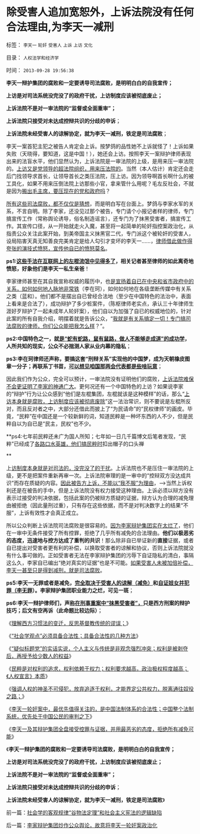 # 除受害人追加宽恕外，上诉法院没有任何合法理由,为李天一减刑

标签： `李天一` `轮奸` `受害人` `上诉` `上访` `文化` 

目录： `人权法学和经济学`

时间： `2013-09-28 19:56:38`

**李天一辩护集团的腐败和一定要诱导司法腐败，是明明白白的自我宣传；**

**上访是对司法系统没完没了的政府干扰，上访制度应该被彻底废止；**

**上诉法院不是对一审法院的“监督或全面重审”；**

**上诉法院只接受对未达成控辩共识的分歧的申诉**；

**上诉法院未经受害人的谅解协定，就为李天一减刑，铁定是司法腐败**；

李天一案首犯主犯之被告人肯定会上诉。按梦鸽的品性她不上诉就怪了！上诉如果失败（天晓得，要知道，这是中国！），她还会上访。按照李天一案辩护律师表现出来的法盲水平，他们显然认为，上诉法院是一审法院的上级，是用来压一审法院的。[上访又是党领导的超法院组织，用来压法院的](../../../2009/8/21/少呼吁点道德，多普及一点法制.md)。当然（本人估计）肯定还会走后门找领导求首长，让领导首长之类压法院，压上访。因为领导啊首长啊什么的被工具化，如果不用来压倒法院上访那些小官，拿来管什么用呢？毛左反社会，不就是因为[搬出毛主席，要压现在的党和政府吗](http://darthvad.blog.sohu.com/132102586.html)？

[所有这些司法腐败，都不仅仅是猜想](../../../2013/8/16/李天一辩护集团利用了，也拷问了中国一系列恶法；.md)，而是明白写在台面上。梦鸽与李家水军的关系，不言自明。除了李家，还没见过那个被告，专门请个小报记者样的律师，专门搞宣传工作（常称舆论诱导，俗名制造谣言），还专门为了抹黑受害者，搞宣传工作。其宣传口径，从一开始就走火入魔，甚至将一起简单的轮奸指控案政治化，从指责公众关注此案开始，到美帝国主义抹黑官二代，专门派这个被轮奸的受害人，设局陷害天真无知善良完美肯定是给人勾引才变坏的李天一……，[律师借此做作得夸张的演技式愤怒，宣传他自已的愤怒莫名](../../../2009/4/12/神圣的愤怒谩骂和奴性的道德.md)。

**ps1:[这些手法在互联网上的左棍流氓中见得多了](../../../2013/8/16/从李天一的水军到批斗大会中的左棍，复原互联网流氓全貌.md)，相关记者甚至律师的如此离奇地愤怒，好象他们是李天一私生亲爸**！

李家律师甚至在其自我宣称权威的履历中，也[是宣扬着自已在中央和省市政府中的关系，如何如何地人脉地非常铁](../../../2013/3/28/华西村成功的关系学，是否中华国学的软实力？.md)（李在珂），如何如何地在各级垄断传媒中有关系之类（蓝和）。他们都不是摆出自已曾经合法地（至少在中国特色的法治中，表面上看来是合法了），成功辩护了多少桩案件，（陈枢律师老实点，承认三十年律师生涯好歹辩护了一起未成年人轮奸案），他们自以为加强了自已的权威地位的，针对此案的所有自我介绍，明摆着就是告诉公众，“[我就是有关系搞定一切！专门搞司法腐败的律师，你们公众能把我怎么样](../../../2013/9/10/谎言千遍！试图创设强奸权利的李天一集团.md)？”。

**ps2:中国特色之一，就[是“蛇有蛇路，鼠有鼠路，做人不能够走成道”的成功学](../../../2013/9/11/让人昏昏欲睡的“学问”，以及更提神的成功学.md)，人所共知的现实，公众不必揣测人家从业内幕的隐私**；

**ps3:李在珂律师还声称，要搞这套“刑辩关系”实现他的中国梦，成为天朝橡皮图章一分子；再联系丁书苗，[可以想见咱国那两会代表都是些啥玩意](../../../2013/3/5/两会廷议之东林作派的愚民，公害，奶粉和极大丰富.md)**；

因此我们作为公众，完全可以预计，一审法院没有证明他们的腐败，[上诉法院难保不会更证明了李家的神通广大](../../../2013/7/28/“李天一脱罪自信”等于暗示“法院将高度腐败”“将军又搞定了”.md)。更何况还有一个中国特色的上访？如果说李家的“辩护”行为让公众感到“他们是左棍集团，左棍就该是这种模样”的话，那么“[上访本身就是腐败，上访制度应该被彻底废除](../../../2009/8/20/不完善的法治也比完美的人治好.md)”这一法治常识，则不要说是左棍所反对，而且反对者之中，大部分还借此而披上了“为民请命”的“民权律师”的画皮。毕竟，“民粹”在中国还是一个较新鲜的词，知道民粹是一种坏东西的人不少，但是民粹自以为自已是“民主，民权”也不少。

**ps4:七年前民粹还未广为国人所知；七年如一日几千篇博文后笔者发现，“民粹”已经成了[各路口水英雄，他们搞民粹时](http://darthvad.blog.sohu.com/161146952.html)扣出帽子的口头禅

**

上[访制度本身就是对司法的，没完没了的干扰](../../../2009/8/21/官官能相卫之疏不间亲.md)。上诉法院也不是压住一审法院的上级，更不是把案件重新再审一次。上诉法院审理的是一审中的“控辩双方没达成共识”而存在质疑的内容。[因此被告方上诉，不能以“我不服”为理由](../../../2013/8/17/犯罪，证据和绝对权力的逻辑关系，及汉语表述的缺陷.md)，——>当然上诉权利还是在被告的手中，但是上诉法院没有权力接受这种理由。上诉必须以辩方没有表示过接受的判决依据，包括此案的仍被辩方质疑的证据，辩方认为合理的减免理由被拒绝（因此量刑过重），只有存在这些依据，而不是对判决数字上的结果“不服”，上诉有效性才会真正成立。

所以公众判断上诉法院司法腐败是很容易的。[因为李家辩护集团实在太烂了](../../../2013/9/27/李天一承认了全部控罪与证据，最恶劣的态度拒绝减免可能.md)，他们在一审中无条件接受了所有控罪，拒绝了几乎所有减免的合法理由。**他们以极恶劣的态度，迅速地与控方达成了重判的共识**！那么除非自已举证新的**直接**证据，或者自已提出对受害者更有利的补偿，以换取受害者的谅解和协议，否则上诉法院就没有什么事可做的。正如受害者无法在李家辩护集团的污辱下自证隐私的清白，事隔这么久，李家自已编出“绝对真实的证据”也是不可能。[如果受害人未被加倍补偿，李天一甚至只是得到减刑，就是司法腐败](../../../2013/9/26/李天一应判13.5年；中国公民审判此案的合法性.md)。

**ps5:李天一无罪或者是减免，[完全取决于受害人的谅解（减免）](../../../2013/7/6/法官自由裁量权不包含“减免刑事责任”，被轮奸的受害人的人权.md)和[自证妓女并犯罪（李无罪](../../../2013/7/30/李天一轮奸案辩护难在“轮啦”“了啦”“不得了啦”！.md)）。李家辩护集团职业能力之烂，可见一斑**；

**ps6:李天一辩护律师们，声[称在刑事重案中“抹黑受害者”，](../../../2013/7/26/李庄被薄熙来抓嫖，被轮奸的幼女熟女都变成妓女.md)只是西方刑案的辩护技巧；后文有空再诉（此命题比较边际）**；

《[理解西方习惯法的变迁，反思基督教传统的谬误；](../../../2013/9/12/理解西方习惯法的变迁，反思基督教传统的谬误；.md)》

《[“社会学观点”必须具备合法性；具备合法性的几种方法](../../../2013/9/12/为什么传统文人不是忽悠领导，就是煽动民粹？.md)》

《[“疑似标题党”的实话实说，个人主义与传统是非观念强烈冲突；权利是被剥夺后，再授予给少数人的权益](../../../2013/9/13/权利是广泛被剥夺后，重新授予少数人的权益.md)》

《[民粹是对权利的追求，权利依赖于权力；权利要求越高，政治极权程度越高；《人权宣言》本质](../../../2013/9/13/权利一般指“封建权利”，维权者即血酬.md)》

《[强调人权的神圣不可侵犯，放弃追逐于权利，才能界定公共权力，脱离通往奴役之路；](../../../2013/9/13/彻底否定维权，才能把公共权力关进笼子.md)》

《[李天一轮奸案中，最优先值得关注的，是中国法制体系的合法性；中国整个法制系统，优先处于中国公民的审判之下](../../../2013/9/26/李天一应判13.5年；中国公民审判此案的合法性.md)》

《[李天一及其辩护集团全盘接受控罪与证据，并用最恶劣的态度，拒绝所有减免可能](../../../2013/9/27/李天一承认了全部控罪与证据，最恶劣的态度拒绝减免可能.md)》

《**李天一辩护集团的腐败和一定要诱导司法腐败，是明明白白的自我宣传；**

**上访是对司法系统没完没了的政府干扰，上访制度应该被彻底废止；**

**上诉法院不是对一审法院的“监督或全面重审”；**

**上诉法院只接受对未达成控辩共识的分歧的申诉**；

**上诉法院未经受害人的谅解协定，就为李天一减刑，铁定是司法腐败**》



前一篇：[社会学的客观规律“谷物法定理”和社会主义宪法的逻辑缺陷](../../../2013/9/28/社会学的客观规律“谷物法定理”和社会主义宪法的逻辑缺陷.md)

后一篇：[李家辩护集团炒作公众舆论，故意将李天一轮奸案政治化](../../../2013/9/29/李家辩护集团炒作公众舆论，故意将李天一轮奸案政治化.md)